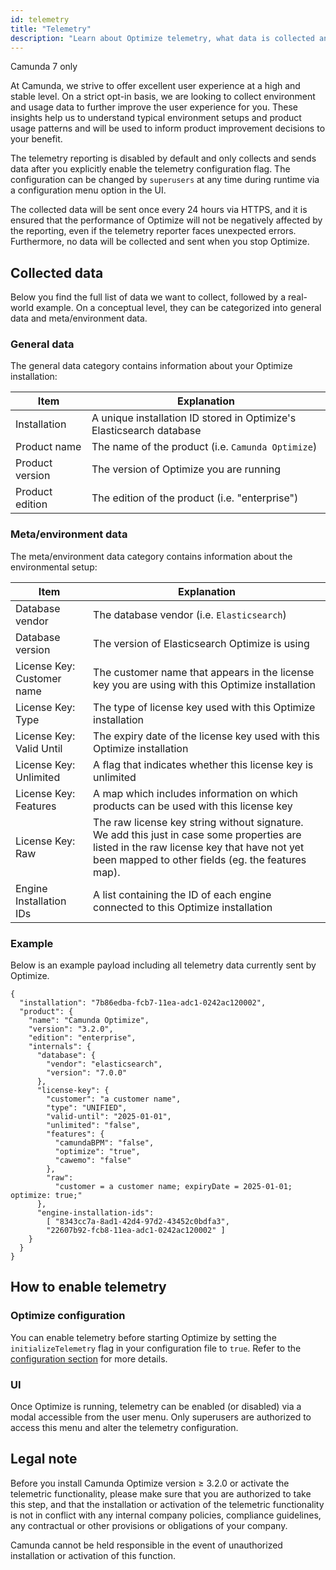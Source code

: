 ```yaml
---
id: telemetry
title: "Telemetry"
description: "Learn about Optimize telemetry, what data is collected and why."
---
```


<span class="badge badge--platform">Camunda 7 only</span>

At Camunda, we strive to offer excellent user experience at a high and stable level. On a strict opt-in basis, we are looking to collect environment and usage data to further improve the user experience for you. These insights help us to understand typical environment setups and product usage patterns and will be used to inform product improvement decisions to your benefit.

The telemetry reporting is disabled by default and only collects and sends data after you explicitly enable the telemetry configuration flag. The configuration can be changed by `superusers` at any time during runtime via a configuration menu option in the UI.

The collected data will be sent once every 24 hours via HTTPS, and it is ensured that the performance of Optimize will not be negatively affected by the reporting, even if the telemetry reporter faces unexpected errors. Furthermore, no data will be collected and sent when you stop Optimize.

## Collected data

Below you find the full list of data we want to collect, followed by a real-world example. On a conceptual level, they can be categorized into general data and meta/environment data.

### General data

The general data category contains information about your Optimize installation:

| Item            | Explanation                                                          |
| --------------- | -------------------------------------------------------------------- |
| Installation    | A unique installation ID stored in Optimize's Elasticsearch database |
| Product name    | The name of the product (i.e. `Camunda Optimize`)                    |
| Product version | The version of Optimize you are running                              |
| Product edition | The edition of the product (i.e. "enterprise")                       |

### Meta/environment data

The meta/environment data category contains information about the environmental setup:

| Item                       | Explanation                                                                                                                                                                                    |
| -------------------------- | ---------------------------------------------------------------------------------------------------------------------------------------------------------------------------------------------- |
| Database vendor            | The database vendor (i.e. `Elasticsearch`)                                                                                                                                                     |
| Database version           | The version of Elasticsearch Optimize is using                                                                                                                                                 |
| License Key: Customer name | The customer name that appears in the license key you are using with this Optimize installation                                                                                                |
| License Key: Type          | The type of license key used with this Optimize installation                                                                                                                                   |
| License Key: Valid Until   | The expiry date of the license key used with this Optimize installation                                                                                                                        |
| License Key: Unlimited     | A flag that indicates whether this license key is unlimited                                                                                                                                    |
| License Key: Features      | A map which includes information on which products can be used with this license key                                                                                                           |
| License Key: Raw           | The raw license key string without signature. We add this just in case some properties are listed in the raw license key that have not yet been mapped to other fields (eg. the features map). |
| Engine Installation IDs    | A list containing the ID of each engine connected to this Optimize installation                                                                                                                |

### Example

Below is an example payload including all telemetry data currently sent by Optimize.

```
{
  "installation": "7b86edba-fcb7-11ea-adc1-0242ac120002",
  "product": {
    "name": "Camunda Optimize",
    "version": "3.2.0",
    "edition": "enterprise",
    "internals": {
      "database": {
        "vendor": "elasticsearch",
        "version": "7.0.0"
      },
      "license-key": {
        "customer": "a customer name",
        "type": "UNIFIED",
        "valid-until": "2025-01-01",
        "unlimited": "false",
        "features": {
          "camundaBPM": "false",
          "optimize": "true",
          "cawemo": "false"
        },
        "raw":
          "customer = a customer name; expiryDate = 2025-01-01; optimize: true;"
      },
      "engine-installation-ids":
        [ "8343cc7a-8ad1-42d4-97d2-43452c0bdfa3",
        "22607b92-fcb8-11ea-adc1-0242ac120002" ]
    }
  }
}
```

## How to enable telemetry

### Optimize configuration

You can enable telemetry before starting Optimize by setting the `initializeTelemetry` flag in your configuration file to `true`. Refer to the [configuration section](./system-configuration.md#telemetry-configuration) for more details.

### UI

Once Optimize is running, telemetry can be enabled (or disabled) via a modal accessible from the user menu. Only superusers are authorized to access this menu and alter the telemetry configuration.

## Legal note

Before you install Camunda Optimize version ≥ 3.2.0 or activate the telemetric functionality, please make sure that you are authorized to take this step, and that the installation or activation of the telemetric functionality is not in conflict with any internal company policies, compliance guidelines, any contractual or other provisions or obligations of your company.

Camunda cannot be held responsible in the event of unauthorized installation or activation of this function.
